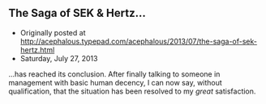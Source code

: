## The Saga of SEK & Hertz...

 * Originally posted at http://acephalous.typepad.com/acephalous/2013/07/the-saga-of-sek-hertz.html
 * Saturday, July 27, 2013



...has reached its conclusion. After finally talking to someone in 
management with basic human decency, I can now say, without 
qualification, that the situation has been resolved to my _great_ satisfaction.

		
